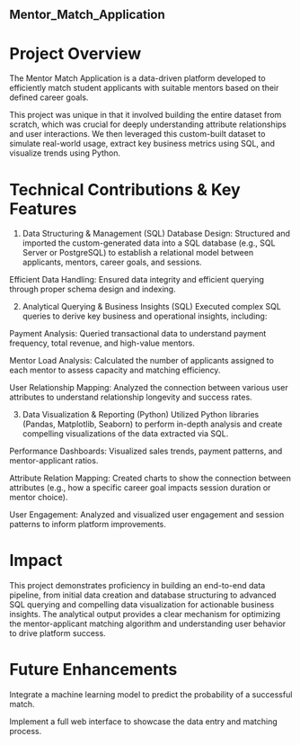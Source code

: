 ## Mentor_Match_Application
# Project Overview
The Mentor Match Application is a data-driven platform developed to efficiently match student applicants with suitable mentors based on their defined career goals.

This project was unique in that it involved building the entire dataset from scratch, which was crucial for deeply understanding attribute relationships and user interactions. We then leveraged this custom-built dataset to simulate real-world usage, extract key business metrics using SQL, and visualize trends using Python.

# Technical Contributions & Key Features
1. Data Structuring & Management (SQL)
Database Design: Structured and imported the custom-generated data into a SQL database (e.g., SQL Server or PostgreSQL) to establish a relational model between applicants, mentors, career goals, and sessions.

Efficient Data Handling: Ensured data integrity and efficient querying through proper schema design and indexing.

2. Analytical Querying & Business Insights (SQL)
Executed complex SQL queries to derive key business and operational insights, including:

Payment Analysis: Queried transactional data to understand payment frequency, total revenue, and high-value mentors.

Mentor Load Analysis: Calculated the number of applicants assigned to each mentor to assess capacity and matching efficiency.

User Relationship Mapping: Analyzed the connection between various user attributes to understand relationship longevity and success rates.

3. Data Visualization & Reporting (Python)
Utilized Python libraries (Pandas, Matplotlib, Seaborn) to perform in-depth analysis and create compelling visualizations of the data extracted via SQL.

Performance Dashboards: Visualized sales trends, payment patterns, and mentor-applicant ratios.

Attribute Relation Mapping: Created charts to show the connection between attributes (e.g., how a specific career goal impacts session duration or mentor choice).

User Engagement: Analyzed and visualized user engagement and session patterns to inform platform improvements.

# Impact
This project demonstrates proficiency in building an end-to-end data pipeline, from initial data creation and database structuring to advanced SQL querying and compelling data visualization for actionable business insights. The analytical output provides a clear mechanism for optimizing the mentor-applicant matching algorithm and understanding user behavior to drive platform success.

# Future Enhancements
Integrate a machine learning model to predict the probability of a successful match.

Implement a full web interface to showcase the data entry and matching process.
